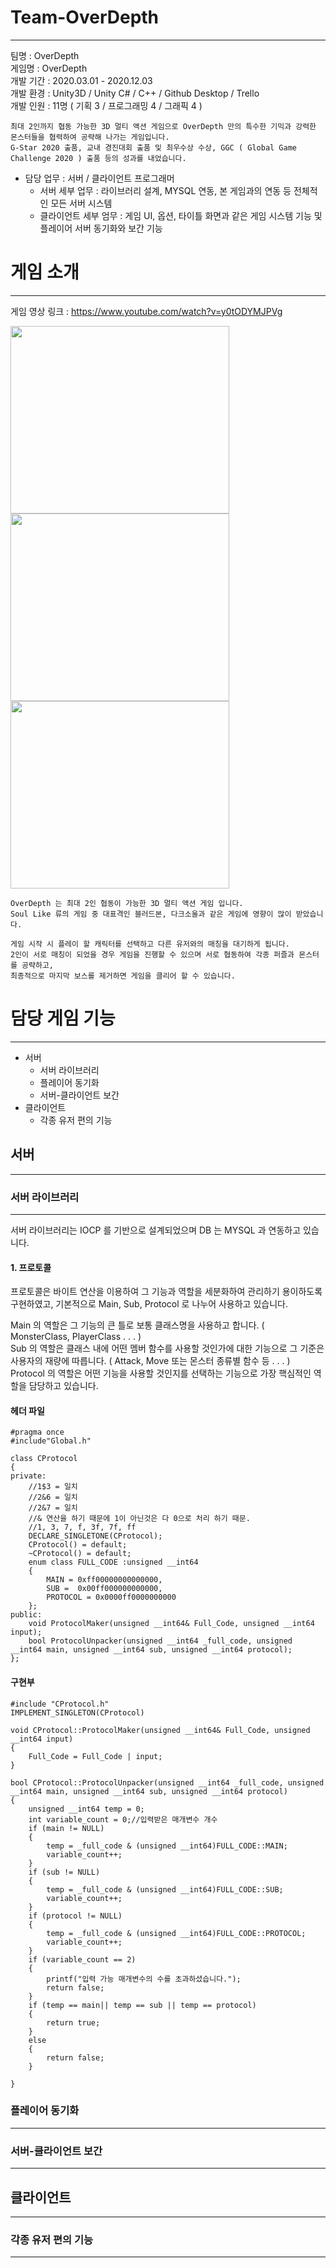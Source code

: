 # Team-OverDepth
--------------------------------------------
팀명 : OverDepth  
게임명 : OverDepth  
개발 기간 : 2020.03.01 - 2020.12.03  
개발 환경 : Unity3D / Unity C# / C++ / Github Desktop / Trello  
개발 인원 : 11명 ( 기획 3 / 프로그래밍 4 / 그래픽 4 )  
  
```  
최대 2인까지 협동 가능한 3D 멀티 액션 게임으로 OverDepth 만의 특수한 기믹과 강력한 몬스터들을 협력하여 공략해 나가는 게임입니다.  
G-Star 2020 출품, 교내 경진대회 출품 및 최우수상 수상, GGC ( Global Game Challenge 2020 ) 출품 등의 성과를 내었습니다.  
```  
  
+ 담당 업무 : 서버 / 클라이언트 프로그래머  
  + 서버 세부 업무 : 라이브러리 설계, MYSQL 연동, 본 게임과의 연동 등 전체적인 모든 서버 시스템  
  + 클라이언트 세부 엄무 : 게임 UI, 옵션, 타이틀 화면과 같은 게임 시스템 기능 및 플레이어 서버 동기화와 보간 기능  
  
  
# 게임 소개
-------------------------------------------  
  
게임 영상 링크 : https://www.youtube.com/watch?v=y0tODYMJPVg  
  
<img src = "https://user-images.githubusercontent.com/63215359/102127979-86a36500-3e90-11eb-8acd-45a96c9f0246.PNG" width="350" height="300">
<img src = "https://user-images.githubusercontent.com/63215359/102128119-bc484e00-3e90-11eb-9ab5-afeb920b8e88.PNG" width="350" height="300">
<img src = "https://user-images.githubusercontent.com/63215359/102128137-c23e2f00-3e90-11eb-8afb-220d5221c968.PNG" width="350" height="300">
  
```  
OverDepth 는 최대 2인 협동이 가능한 3D 멀티 액션 게임 입니다.  
Soul Like 류의 게임 중 대표격인 블러드본, 다크소울과 같은 게임에 영향이 많이 받았습니다.  
  
게임 시작 시 플레이 할 캐릭터를 선택하고 다른 유저와의 매칭을 대기하게 됩니다.  
2인이 서로 매칭이 되었을 경우 게임을 진행할 수 있으며 서로 협동하여 각종 퍼즐과 몬스터를 공략하고,  
최종적으로 마지막 보스를 제거하면 게임을 클리어 할 수 있습니다.  
```  

# 담당 게임 기능
------------------------------------------  
  
+ 서버  
  + 서버 라이브러리  
  + 플레이어 동기화  
  + 서버-클라이언트 보간  
+ 클라이언트  
  + 각종 유저 편의 기능  
    
## 서버
-----------------------------------------
### 서버 라이브러리
-----------------------------------------
  
서버 라이브러리는 IOCP 를 기반으로 설계되었으며 DB 는 MYSQL 과 연동하고 있습니다.  
  
#### 1. 프로토콜
  
프로토콜은 바이트 연산을 이용하여 그 기능과 역할을 세분화하여 관리하기 용이하도록 구현하였고, 기본적으로 Main, Sub, Protocol 로 나누어 사용하고 있습니다.  
  
Main 의 역할은 그 기능의 큰 틀로 보통 클래스명을 사용하고 합니다. ( MonsterClass, PlayerClass . . . )  
Sub 의 역할은 클래스 내에 어떤 멤버 함수를 사용할 것인가에 대한 기능으로 그 기준은 사용자의 재량에 따릅니다. ( Attack, Move 또는 몬스터 종류별 함수 등 . . . )  
Protocol 의 역할은 어떤 기능을 사용할 것인지를 선택하는 기능으로 가장 핵심적인 역할을 담당하고 있습니다.
  
#### 헤더 파일  
```  
#pragma once
#include"Global.h"

class CProtocol
{
private:
    //1$3 = 일치
    //2&6 = 일치
    //2&7 = 일치 
    //& 연산을 하기 때문에 1이 아닌것은 다 0으로 처리 하기 때문.
    //1, 3, 7, f, 3f, 7f, ff
    DECLARE_SINGLETONE(CProtocol);
    CProtocol() = default;
    ~CProtocol() = default;
    enum class FULL_CODE :unsigned __int64
    {
        MAIN = 0xff00000000000000,
        SUB =  0x00ff000000000000,
        PROTOCOL = 0x0000ff0000000000
    };
public:
    void ProtocolMaker(unsigned __int64& Full_Code, unsigned __int64 input);
    bool ProtocolUnpacker(unsigned __int64 _full_code, unsigned __int64 main, unsigned __int64 sub, unsigned __int64 protocol);
};
```  
  
#### 구현부
  
```  
#include "CProtocol.h"
IMPLEMENT_SINGLETON(CProtocol)

void CProtocol::ProtocolMaker(unsigned __int64& Full_Code, unsigned __int64 input)
{
    Full_Code = Full_Code | input;
}

bool CProtocol::ProtocolUnpacker(unsigned __int64 _full_code, unsigned __int64 main, unsigned __int64 sub, unsigned __int64 protocol)
{
    unsigned __int64 temp = 0;
    int variable_count = 0;//입력받은 매개변수 개수
    if (main != NULL)
    {
        temp = _full_code & (unsigned __int64)FULL_CODE::MAIN;
        variable_count++;
    }
    if (sub != NULL)
    {
        temp = _full_code & (unsigned __int64)FULL_CODE::SUB;
        variable_count++;
    }
    if (protocol != NULL)
    {
        temp = _full_code & (unsigned __int64)FULL_CODE::PROTOCOL;
        variable_count++;
    }
    if (variable_count == 2)
    {
        printf("입력 가능 매개변수의 수를 초과하셨습니다.");
        return false;
    }
    if (temp == main|| temp == sub || temp == protocol)
    {
        return true;
    }
    else
    {
        return false;
    }

}
```  
  
### 플레이어 동기화
-----------------------------------------
  
### 서버-클라이언트 보간
-----------------------------------------
  
## 클라이언트
-----------------------------------------
### 각종 유저 편의 기능
  
-----------------------------------------
